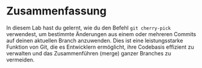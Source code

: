 # Zusammenfassung

In diesem Lab hast du gelernt, wie du den Befehl `git cherry-pick` verwendest, um bestimmte Änderungen aus einem oder mehreren Commits auf deinen aktuellen Branch anzuwenden. Dies ist eine leistungsstarke Funktion von Git, die es Entwicklern ermöglicht, ihre Codebasis effizient zu verwalten und das Zusammenführen (merge) ganzer Branches zu vermeiden.
